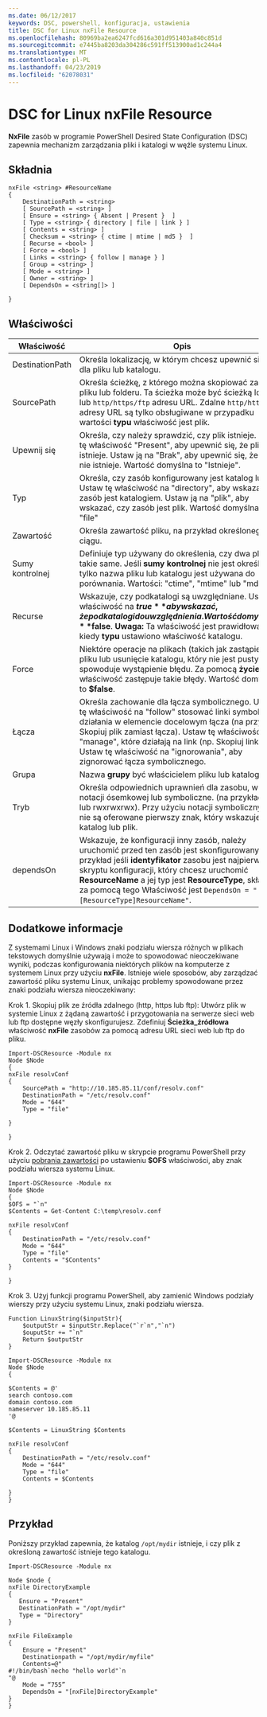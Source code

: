 ```yaml
---
ms.date: 06/12/2017
keywords: DSC, powershell, konfiguracja, ustawienia
title: DSC for Linux nxFile Resource
ms.openlocfilehash: 80969ba2ea6247fcd616a301d951403a840c851d
ms.sourcegitcommit: e7445ba8203da304286c591ff513900ad1c244a4
ms.translationtype: MT
ms.contentlocale: pl-PL
ms.lasthandoff: 04/23/2019
ms.locfileid: "62078031"
---
```

# <a name="dsc-for-linux-nxfile-resource"></a>DSC for Linux nxFile Resource

**NxFile** zasób w programie PowerShell Desired State Configuration (DSC) zapewnia mechanizm zarządzania pliki i katalogi w węźle systemu Linux.

## <a name="syntax"></a>Składnia

```
nxFile <string> #ResourceName
{
    DestinationPath = <string>
    [ SourcePath = <string> ]
    [ Ensure = <string> { Absent | Present }  ]
    [ Type = <string> { directory | file | link } ]
    [ Contents = <string> ]
    [ Checksum = <string> { ctime | mtime | md5 }  ]
    [ Recurse = <bool> ]
    [ Force = <bool> ]
    [ Links = <string> { follow | manage } ]
    [ Group = <string> ]
    [ Mode = <string> ]
    [ Owner = <string> ]
    [ DependsOn = <string[]> ]

}
```

## <a name="properties"></a>Właściwości

|  Właściwość |  Opis |
|---|---|
| DestinationPath| Określa lokalizację, w którym chcesz upewnić się, stan dla pliku lub katalogu.|
| SourcePath| Określa ścieżkę, z którego można skopiować zasobu pliku lub folderu. Ta ścieżka może być ścieżką lokalną lub `http/https/ftp` adresu URL. Zdalne `http/https/ftp` adresy URL są tylko obsługiwane w przypadku wartości **typu** właściwość jest plik.|
| Upewnij się| Określa, czy należy sprawdzić, czy plik istnieje. Ustaw tę właściwość "Present", aby upewnić się, że plik istnieje. Ustaw ją na "Brak", aby upewnić się, że plik nie istnieje. Wartość domyślna to "Istnieje".|
| Typ| Określa, czy zasób konfigurowany jest katalog lub plik. Ustaw tę właściwość na "directory", aby wskazać, czy zasób jest katalogiem. Ustaw ją na "plik", aby wskazać, czy zasób jest plik. Wartość domyślna to "file"|
| Zawartość| Określa zawartość pliku, na przykład określonego ciągu.|
| Sumy kontrolnej| Definiuje typ używany do określenia, czy dwa pliki są takie same. Jeśli **sumy kontrolnej** nie jest określona, tylko nazwa pliku lub katalogu jest używana do porównania. Wartości: "ctime", "mtime" lub "md5".|
| Recurse| Wskazuje, czy podkatalogi są uwzględniane. Ustaw tę właściwość na **$true** aby wskazać, że podkatalogi do uwzględnienia. Wartość domyślna to **$false**. **Uwaga:** Ta właściwość jest prawidłowa tylko kiedy **typu** ustawiono właściwość katalogu.|
| Force| Niektóre operacje na plikach (takich jak zastąpienie pliku lub usunięcie katalogu, który nie jest pusty) spowoduje wystąpienie błędu. Za pomocą **życie** właściwość zastępuje takie błędy. Wartość domyślna to **$false**.|
| Łącza| Określa zachowanie dla łącza symbolicznego. Ustaw tę właściwość na "follow" stosować linki symboliczne i działania w elemencie docelowym łącza (na przykład. Skopiuj plik zamiast łącza). Ustaw tę właściwość na "manage", które działają na link (np. Skopiuj link, sam). Ustaw tę właściwość na "ignorowania", aby zignorować łącza symbolicznego.|
| Grupa| Nazwa **grupy** być właścicielem pliku lub katalogu.|
| Tryb| Określa odpowiednich uprawnień dla zasobu, w notacji ósemkowej lub symboliczne. (na przykład 777 lub rwxrwxrwx). Przy użyciu notacji symbolicznych, nie są oferowane pierwszy znak, który wskazuje katalog lub plik.|
| dependsOn | Wskazuje, że konfiguracji inny zasób, należy uruchomić przed ten zasób jest skonfigurowany. Na przykład jeśli **identyfikator** zasobu jest najpierw blok skryptu konfiguracji, który chcesz uruchomić **ResourceName** a jej typ jest **ResourceType**, składnia za pomocą tego Właściwość jest `DependsOn = "[ResourceType]ResourceName"`.|

## <a name="additional-information"></a>Dodatkowe informacje


Z systemami Linux i Windows znaki podziału wiersza różnych w plikach tekstowych domyślnie używają i może to spowodować nieoczekiwane wyniki, podczas konfigurowania niektórych plików na komputerze z systemem Linux przy użyciu __nxFile__. Istnieje wiele sposobów, aby zarządzać zawartość pliku systemu Linux, unikając problemy spowodowane przez znaki podziału wiersza nieoczekiwany:

Krok 1. Skopiuj plik ze źródła zdalnego (http, https lub ftp): Utwórz plik w systemie Linux z żądaną zawartość i przygotowania na serwerze sieci web lub ftp dostępne węzły skonfigurujesz. Zdefiniuj __Ścieżka_źródłowa__ właściwość __nxFile__ zasobów za pomocą adresu URL sieci web lub ftp do pliku.

```
Import-DSCResource -Module nx
Node $Node
{
nxFile resolvConf
{
    SourcePath = "http://10.185.85.11/conf/resolv.conf"
    DestinationPath = "/etc/resolv.conf"
    Mode = "644"
    Type = "file"

}

}
```


Krok 2. Odczytać zawartość pliku w skrypcie programu PowerShell przy użyciu [pobrania zawartości](https://technet.microsoft.com/library/hh849787.aspx) po ustawieniu __$OFS__ właściwości, aby znak podziału wiersza systemu Linux.


```
Import-DSCResource -Module nx
Node $Node
{
$OFS = "`n"
$Contents = Get-Content C:\temp\resolv.conf

nxFile resolvConf
{
    DestinationPath = "/etc/resolv.conf"
    Mode = "644"
    Type = "file"
    Contents = "$Contents"
}

}
```


Krok 3. Użyj funkcji programu PowerShell, aby zamienić Windows podziały wierszy przy użyciu systemu Linux, znaki podziału wiersza.

```
Function LinuxString($inputStr){
    $outputStr = $inputStr.Replace("`r`n","`n")
    $ouputStr += "`n"
    Return $outputStr
}

Import-DSCResource -Module nx
Node $Node
{

$Contents = @'
search contoso.com
domain contoso.com
nameserver 10.185.85.11
'@

$Contents = LinuxString $Contents

nxFile resolvConf
{
    DestinationPath = "/etc/resolv.conf"
    Mode = "644"
    Type = "file"
    Contents = $Contents

}
}
```

## <a name="example"></a>Przykład

Poniższy przykład zapewnia, że katalog `/opt/mydir` istnieje, i czy plik z określoną zawartość istnieje tego katalogu.

```
Import-DSCResource -Module nx

Node $node {
nxFile DirectoryExample
{
   Ensure = "Present"
   DestinationPath = "/opt/mydir"
   Type = "Directory"
}

nxFile FileExample
{
    Ensure = "Present"
    Destinationpath = "/opt/mydir/myfile"
    Contents=@"
#!/bin/bash`necho "hello world"`n
"@
    Mode = “755”
    DependsOn = "[nxFile]DirectoryExample"
}
}
```